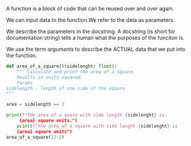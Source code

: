 A function is a block of code that can be reused over and over again. 

We can input data to the function.We refer to the data as parameters.

We describe the parameters in the docstring. A docstring (is short for documentation string) tells a human what the purposes of the funciton is. 

We use the term *arguments* to describe the ACTUAL data that we put into the function.

```python
def area_of_a_square()(sidelenght: float):
	""" Calculate and print the area of a square.
	Results in units squared.
	Params
sidelength - length of one side of the sqaure
"""

area = sidelength == 2

print(f"THe area of a quare with side length {sidelenght} is:
	 {area} square units.")
	print(f"the area of a square with side lenght {sidelenght} is
	{area} square units")
area_of_a_square(12.2)
```